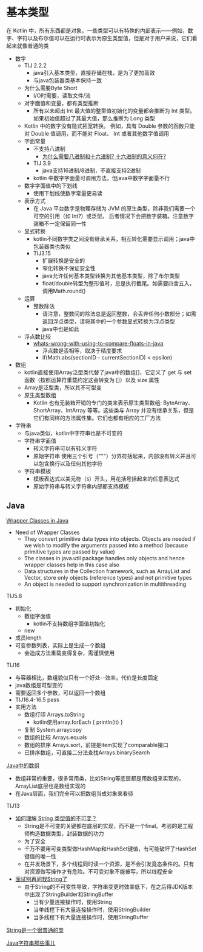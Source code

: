 # 基本类型

在 Kotlin 中，所有东西都是对象。一些类型可以有特殊的内部表示——例如，数字、字符以及布尔值可以在运行时表示为原生类型值，但是对于用户来说，它们看起来就像普通的类

+ 数字
  + TIJ 2.2.2
    + java引入基本类型，直接存储在栈，是为了更加高效
    + 与java包装器类基本保持一致
  + 为什么需要Byte Short
    - I/O时需要，读取文件/流
  + 对字面值和变量，都有类型推断
    + 所有以未超出 Int 最大值的整型值初始化的变量都会推断为 Int 类型。如果初始值超过了其最大值，那么推断为 Long 类型
  + Kotlin 中的数字没有隐式拓宽转换。 例如，具有 Double 参数的函数只能对 Double 值调用，而不能对 Float、 Int 或者其他数字值调用
  + 字面常量
    + 不支持八进制
      + [为什么需要八进制和十六进制? 十六进制的意义何在?](https://blog.csdn.net/qq_37955980/article/details/89377086)
    + TIJ 3.9
      + java支持16进制/8进制，不直接支持2进制
    + kotlin 中数字字面量可调用方法，但java中数字字面量不行
  + 数字字面值中的下划线
    + 使用下划线使数字常量更易读
  + 表示方式
    + 在 Java 平台数字是物理存储为 JVM 的原生类型，除非我们需要一个可空的引用（如 Int?）或泛型。 后者情况下会把数字装箱。注意数字装箱不一定保留同一性
  + 显式转换
    + kotlin不同数字类之间没有继承关系，相互转化需要显示调用；java中包装器类也类似
    + TIJ3.15
      + 扩展转换是安全的
      + 窄化转换不保证安全性
      + java允许任何基本类型转换为其他基本类型，除了布尔类型
      + float/double转型为整形值时，总是执行截尾。如需要四舍五入，调用Math.round()
  + 运算
    + 整数除法
      + 请注意，整数间的除法总是返回整数，会丢弃任何小数部分；如需返回浮点类型，请将其中的一个参数显式转换为浮点类型
      + java中也是如此
  + 浮点数比较
    + [whats-wrong-with-using-to-compare-floats-in-java](https://stackoverflow.com/questions/1088216/whats-wrong-with-using-to-compare-floats-in-java)
      + 浮点数是否相等，取决于精度要求
      + if(Math.abs(sectionID - currentSectionID) < epsilon)
+ 数组
  + kotlin直接使用Array泛型类代替了java中的数组[]，它定义了 get 与 set 函数（按照运算符重载约定这会转变为 []）以及 size 属性
  + Array是泛型类，所以其不可型变
  + 原生类型数组
    + Kotlin 也有无装箱开销的专门的类来表示原生类型数组: ByteArray、 ShortArray、IntArray 等等。这些类与 Array 并没有继承关系，但是它们有同样的方法属性集。它们也都有相应的工厂方法
+ 字符串
  + 与java类似，kotlin中字符串也是不可变的
  + 字符串字面值
    + 转义字符串可以有转义字符
    + 原始字符串 使用三个引号（"""）分界符括起来，内部没有转义并且可以包含换行以及任何其他字符
  + 字符串模板
    + 模板表达式以美元符（`$`）开头，用花括号括起来的任意表达式
    + 原始字符串与转义字符串内部都支持模板

## Java

[Wrapper Classes in Java](https://www.geeksforgeeks.org/wrapper-classes-java/)

+ Need of Wrapper Classes
  + They convert primitive data types into objects. Objects are needed if we wish to modify the arguments passed into a method (because primitive types are passed by value)
  + The classes in java.util package handles only objects and hence wrapper classes help in this case also
  + Data structures in the Collection framework, such as ArrayList and Vector, store only objects (reference types) and not primitive types
  + An object is needed to support synchronization in multithreading

TIJ5.8

+ 初始化
  + 数组字面值
    + kotlin不支持数组字面值初始化
  + new
+ 成员length
+ 可变参数列表，实际上是生成一个数组
  + 会造成方法重载变得复杂，需谨慎使用

TIJ16

+ 与容器相比，数组貌似只有一个好处--效率，代价是长度固定
+ java数组是可型变的
+ 需要返回多个参数，可以返回一个数组
+ TIJ16.4-16.5 pass
+ 实用方法
  + 数组打印 Arrays.toString
    + kotlin使用array.forEach { println(it) }
  + 复制 System.arraycopy
  + 数组的比较 Arrays.equals
  + 数组的排序 Arrays.sort，前提是item实现了comparable接口
  + 已排序数组，可直接二分法查找Arrays.binarySearch

[Java中的数组](https://zhuanlan.zhihu.com/p/27584309)

+ 数组非常的重要，很多常用类，比如String等底层都是用数组来实现的，ArrayList底层也是数组实现的
+ 在Java层面，我们完全可以把数组当成对象来看待

TIJ13

+ [如何理解 String 类型值的不可变？](https://www.zhihu.com/question/20618891)
  + String是不可变的关键都在底层的实现，而不是一个final。考验的是工程师构造数据类型，封装数据的功力
  + 为了安全
  + 千万不要用可变类型做HashMap和HashSet键值，有可能破坏了HashSet键值的唯一性
  + 在并发场景下，多个线程同时读一个资源，是不会引发竟态条件的。只有对资源做写操作才有危险。不可变对象不能被写，所以线程安全
+ [面试别再问我String了](https://zhuanlan.zhihu.com/p/60643031)
  + 由于String的不可变性导致，字符串变更时效率低下，在之后得JDK版本中出现了StringBuilder和StringBuffer
    + 当有少量连接操作时，使用String
    + 当单线程下有大量连接操作时，使用StringBuilder
    + 当多线程下有大量连接操作时，使用StringBuffer

[String是一个很普通的类](https://zhuanlan.zhihu.com/p/27626724)

[Java字符串那些事儿](https://zhuanlan.zhihu.com/p/27570687)